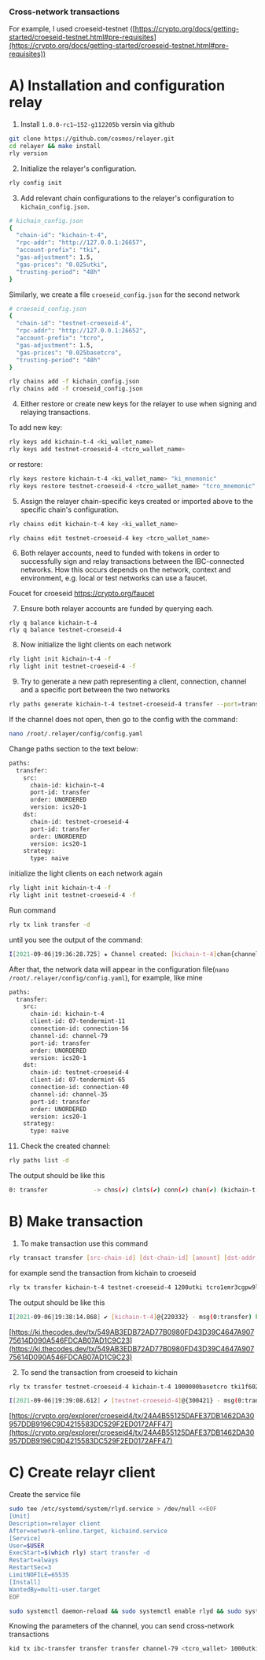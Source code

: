 ### Cross-network transactions

For example, I used croeseid-testnet ([https://crypto.org/docs/getting-started/croeseid-testnet.html#pre-requisites](https://crypto.org/docs/getting-started/croeseid-testnet.html#pre-requisites))

# **A) Installation and configuration relay**

1. Install `1.0.0-rc1–152-g112205b` versin via github

```bash
git clone https://github.com/cosmos/relayer.git
cd relayer && make install
rly version
```

2. Initialize the relayer's configuration.

```bash
rly config init
```

3. Add relevant chain configurations to the relayer's configuration to `kichain_config.json`.

```bash
# kichain_config.json
{
  "chain-id": "kichain-t-4",
  "rpc-addr": "http://127.0.0.1:26657",
  "account-prefix": "tki",
  "gas-adjustment": 1.5,
  "gas-prices": "0.025utki",   
  "trusting-period": "48h"
}
```

Similarly, we create a file `croeseid_config.json` for the second network

```bash
# croeseid_config.json
{
  "chain-id": "testnet-croeseid-4",
  "rpc-addr": "http://127.0.0.1:26652",
  "account-prefix": "tcro",
  "gas-adjustment": 1.5,
  "gas-prices": "0.025basetcro",   
  "trusting-period": "48h"
}
```

```bash
rly chains add -f kichain_config.json
rly chains add -f croeseid_config.json
```

4. Either restore or create new keys for the relayer to use when signing and relaying transactions.

To add new key:
```bash
rly keys add kichain-t-4 <ki_wallet_name>
rly keys add testnet-croeseid-4 <tcro_wallet_name>
```

or restore:

```bash
rly keys restore kichain-t-4 <ki_wallet_name> "ki_mnemonic"
rly keys restore testnet-croeseid-4 <tcro_wallet_name> "tcro_mnemonic"
```

5) Assign the relayer chain-specific keys created or imported above to the specific chain's configuration.

```bash
rly chains edit kichain-t-4 key <ki_wallet_name>

rly chains edit testnet-croeseid-4 key <tcro_wallet_name>
```

6) Both relayer accounts, need to funded with tokens in order to successfully sign and relay transactions between the IBC-connected networks. How this occurs depends on the network, context and environment, e.g. local or test networks can use a faucet.

Foucet for croeseid https://crypto.org/faucet

7) Ensure both relayer accounts are funded by querying each.

```
rly q balance kichain-t-4
rly q balance testnet-croeseid-4
```

8) Now initialize the light clients on each network

```bash
rly light init kichain-t-4 -f
rly light init testnet-croeseid-4 -f
```

9) Try to generate a new path representing a client, connection, channel and a specific port between the two networks

```bash
rly paths generate kichain-t-4 testnet-croeseid-4 transfer --port=transfer
```

If the channel does not open, then go to the config with the command:

```bash
nano /root/.relayer/config/config.yaml
```

Change paths section to the text below:

```bash
paths:
  transfer:
    src:
      chain-id: kichain-t-4
      port-id: transfer
      order: UNORDERED
      version: ics20-1
    dst:
      chain-id: testnet-croeseid-4
      port-id: transfer
      order: UNORDERED
      version: ics20-1
    strategy:
      type: naive
```
initialize the light clients on each network again

```bash
rly light init kichain-t-4 -f
rly light init testnet-croeseid-4 -f
```

Run command 

```bash
rly tx link transfer -d
```

until you see the output of the command:

```bash
I[2021-09-06|19:36:28.725] ★ Channel created: [kichain-t-4]chan{channel-79}port{transfer} -> [testnet-croeseid-4]chan{channel-35}port{transfer}
```
After that, the network data will appear in the configuration file(`nano /root/.relayer/config/config.yaml`), for example, like mine
```bash
paths:
  transfer:
    src:
      chain-id: kichain-t-4
      client-id: 07-tendermint-11
      connection-id: connection-56
      channel-id: channel-79
      port-id: transfer
      order: UNORDERED
      version: ics20-1
    dst:
      chain-id: testnet-croeseid-4
      client-id: 07-tendermint-65
      connection-id: connection-40
      channel-id: channel-35
      port-id: transfer
      order: UNORDERED
      version: ics20-1
    strategy:
      type: naive
```
11) Check the created channel:

```bash
rly paths list -d
```

The output should be like this

```bash
0: transfer             -> chns(✔) clnts(✔) conn(✔) chan(✔) (kichain-t-4:transfer<>testnet-croeseid-4:transfer)
```

# **B) Make transaction**

1. To make transaction use this command

```bash
rly transact transfer [src-chain-id] [dst-chain-id] [amount] [dst-addr] [flags]
```

for example send the transaction from kichain to croeseid

```bash
rly tx transfer kichain-t-4 testnet-croeseid-4 1200utki tcro1emr3cgpw9lpgr9cc99cvdtv7yr5aeq4e5h0ss4 --path transfer -d
```

The output should be like this

```bash
I[2021-09-06|19:38:14.868] ✔ [kichain-t-4]@{220332} - msg(0:transfer) hash(549AB3EDB72AD77B0980FD43D39C4647A90775614D090A546FDCAB07AD1C9C23)
```

[https://ki.thecodes.dev/tx/549AB3EDB72AD77B0980FD43D39C4647A90775614D090A546FDCAB07AD1C9C23](https://ki.thecodes.dev/tx/549AB3EDB72AD77B0980FD43D39C4647A90775614D090A546FDCAB07AD1C9C23)

2. To send the transaction from croeseid to kichain

```bash
rly tx transfer testnet-croeseid-4 kichain-t-4 1000000basetcro tki1f602k2vlf3y8eayw5j2rrpkuy5h96gazy8ypx8 --path transfer -d
```

```bash
I[2021-09-06|19:39:08.612] ✔ [testnet-croeseid-4]@{300421} - msg(0:transfer) hash(24A4B55125DAFE37DB1462DA30957DDB9196C9D4215583DC529F2ED0172AFF47)
```

[https://crypto.org/explorer/croeseid4/tx/24A4B55125DAFE37DB1462DA30957DDB9196C9D4215583DC529F2ED0172AFF47](https://crypto.org/explorer/croeseid4/tx/24A4B55125DAFE37DB1462DA30957DDB9196C9D4215583DC529F2ED0172AFF47)

# **C) Create relayr client**
Create the service file 

```bash
sudo tee /etc/systemd/system/rlyd.service > /dev/null <<EOF
[Unit]
Description=relayer client
After=network-online.target, kichaind.service
[Service]
User=$USER
ExecStart=$(which rly) start transfer -d
Restart=always
RestartSec=3
LimitNOFILE=65535
[Install]
WantedBy=multi-user.target
EOF
```

```bash
sudo systemctl daemon-reload && sudo systemctl enable rlyd && sudo systemctl start rlyd
```

Knowing the parameters of the channel, you can send cross-network transactions

```bash
kid tx ibc-transfer transfer transfer channel-79 <tcro_wallet> 1000utki --from <ki_wallet_name>--fees=5000utki --gas=auto --chain-id kichain-t-4 --home $HOME/kichain/kid
```
